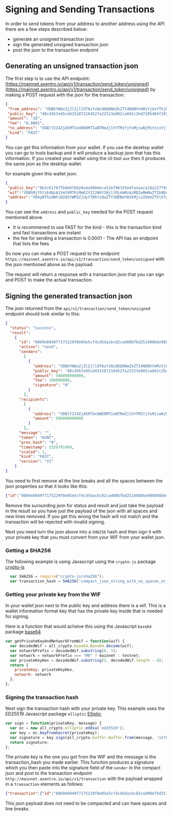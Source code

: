 # Signing and Sending Transactions

In order to send tokens from your address to another address using the API there are a few steps described below:

  * generate an unsigned transaction json
  * sign the generated unsigned transaction json
  * post the json to the transaction endpoint

## Generating an unsigned transaction json

The first step is to use the API endpoint: [https://mainnet.axentro.io/api/v1/transaction/send_token/unsigned](https://mainnet.axentro.io/api/v1/transaction/send_token/unsigned) by making a POST request with the json for the transaction:

```json
{
 "from_address": "VDBkYWQxZjZlZjllOTAzYzNiODQ0NmZkZTI4NDBhYmMzYjUxYThjM2E1ZjNkODlj",
 "public_key": "48c45b7e45cd415187216452fa22523e002ca042c2bd7205484f29201c3d5806f90e7aeebad37e3fbe01286c25d4027d3f3fec7b5647eff33c07ebd287b57242",
 "amount": "10",
 "fee": "0.0001", 
 "to_address": "VDBlY2I4ZjA5MTUxOWE0MTIwNTRmZjlhYTM1YjYxMjcwNjM1YzcxYjlkMDZhZDUx", 
 "kind": "FAST"
}
```
You can get this information from your wallet. If you use the desktop wallet you can go to tools backup and it will produce a backup json that has this information. If you created your wallet using the cli tool `axe` then it produces the same json as the desktop wallet.

for example given this wallet json:

```json
{
 "public_key":"8b3c61787fb6b07bb20e4a908deca52ef96335e4faaaaca18a227f9d674dcc57",
 "wif":"VDBhMjY5YzE4NzA1YmY4MTRiMmE2Y2I2NGY1NjllMjdmMzAzMDIwMmMwZTZkNDczNjBlM2M5OGNkZWMzNmUwODY1OTNkMjdi",
 "address":"VDAyNThiOWFiN2Q5YWM3ZjUyYTNhYzQwZTY1NDBmYWJkMjczZmVmZThlOTgzMWM4"
}
```

You can see the `address` and `public_key` needed for the POST request mentioned above. 

  * It is recommened to use FAST for the kind - this is the transaction kind and fast transactions are instant
  * the fee for sending a transaction is 0.0001 - The API has an endpoint that lists the fees

So now you can make a POST request to the endpoint `https://mainnet.axentro.io/api/v1/transaction/send_token/unsigned` with the json mentioned above as the payload.

The request will return a response with a transaction json that you can sign and POST to make the actual transaction.

## Signing the generated transaction json

The json returned from the `api/v1/transaction/send_token/unsigned` endpoint should look similar to this:

```json
{
  "status": "success",
  "result": 
    {
      "id": "8069e6049f7175229f8e05e5cf4cd5dacbc82cad08bfbd251408b6e980d90b04",
      "action": "send",
      "senders": 
        [
          {
            "address": "VDBkYWQxZjZlZjllOTAzYzNiODQ0NmZkZTI4NDBhYmMzYjUxYThjM2E1ZjNkODlj",
            "public_key": "48c45b7e45cd415187216452fa22523e002ca042c2bd7205484f29201c3d5806f90e7aeebad37e3fbe01286c25d4027d3f3fec7b5647eff33c07ebd287b57242",
            "amount": 500000000000,
            "fee": 100000000,
            "signature": "0"
          }
        ],
      "recipients": 
        [
          {
            "address": "VDBlY2I4ZjA5MTUxOWE0MTIwNTRmZjlhYTM1YjYxMjcwNjM1YzcxYjlkMDZhZDUx",
            "amount": 500000000000
          }
        ],
      "message": "",
      "token": "AXNT",
      "prev_hash": "0",
      "timestamp": 1529781499,
      "scaled": 1,
      "kind": "FAST",
      "version": "V1"
    }
}
```

You need to first remove all the line breaks and all the spaces between the json properties so that it looks like this:

```json
{"id":"8069e6049f7175229f8e05e5cf4cd5dacbc82cad08bfbd251408b6e980d90b04","action":"send","senders":[{"address":"VDBkYWQxZjZlZjllOTAzYzNiODQ0NmZkZTI4NDBhYmMzYjUxYThjM2E1ZjNkODlj","public_key":"48c45b7e45cd415187216452fa22523e002ca042c2bd7205484f29201c3d5806f90e7aeebad37e3fbe01286c25d4027d3f3fec7b5647eff33c07ebd287b57242","amount":500000000000,"fee":100000000,"signature":"0"}],"recipients":[{"address":"VDBlY2I4ZjA5MTUxOWE0MTIwNTRmZjlhYTM1YjYxMjcwNjM1YzcxYjlkMDZhZDUx","amount":500000000000}],"message":"","token":"AXNT","prev_hash":"0","timestamp":1529781499,"scaled":1,"kind":"FAST","version":"V1"}
```

Remove the surounding json for status and result and just take the payload in the result so you have just the payload of the json with all spaces and new lines removed. If you get this wrong the hash will not match and the transaction will be rejected with invalid signing.

Next you need turn the json above into a `SHA256` hash and then sign it with your private key that you must convert from your WIF from your wallet json.

### Getting a SHA256

The following example is using Javascript using the `crypto-js` package [crypto-js](https://github.com/brix/crypto-js)

```javascript
  var SHA256 = require("crypto-js/sha256");
  var transaction_hash = SHA256('compact_json_string_with_no_spaces_or_new_lines')
```

### Getting your private key from the WIF

In your wallet json next to the public key and address there is a wif. This is a wallet information format key that has the private key inside that is needed for signing.

Here is a function that would acheive this using the Javascript `base64` package [base64](https://github.com/dankogai/js-base64#readme)

```javascript
var getPrivateKeyAndNetworkFromWif = function(wif) {
  var decodedWif = all_crypto.base64.Base64.decode(wif);
  var networkPrefix = decodedWif.substring(0, 1);
  var network = networkPrefix === "M0" ? mainnet : testnet;
  var privateKeyHex = decodedWif.substring(2, decodedWif.length - 6);
  return {
    privateKey: privateKeyHex,
    network: network
  };
};
```

### Signing the transaction hash

Next sign the transaction hash with your private key. This example uses the ED25519 Javascript package `elliptic` [Elliptic](https://github.com/indutny/elliptic)

```javascript
var sign = function(privateKey, message) {
  var ec = new all_crypto.elliptic.eddsa('ed25519');
  var key = ec.keyFromSecret(privateKey);
  var signature = key.sign(all_crypto.buffer.Buffer.from(message, 'utf8')).toHex().toLowerCase();
  return signature;
};
```

The private key is the one you got from the WIF and the message is the transaction_hash you made earlier. This funciton produces a signature which you then paste into the signature field of the `sender` in the compact json and post to the transaction endpoint `http://mainnet.axentro.io/api/v1/transaction` with the payload wrapped in a `transaction` elements as follows:

```json
{"transaction":{"id":"8069e6049f7175229f8e05e5cf4cd5dacbc82cad08bfbd251408b6e980d90b04","action":"send","senders":[{"address":"VDBkYWQxZjZlZjllOTAzYzNiODQ0NmZkZTI4NDBhYmMzYjUxYThjM2E1ZjNkODlj","public_key":"48c45b7e45cd415187216452fa22523e002ca042c2bd7205484f29201c3d5806f90e7aeebad37e3fbe01286c25d4027d3f3fec7b5647eff33c07ebd287b57242","amount":500000000000,"fee":100000000,"signature":"SIGNATURE_GOES_HERE"}],"recipients":[{"address":"VDBlY2I4ZjA5MTUxOWE0MTIwNTRmZjlhYTM1YjYxMjcwNjM1YzcxYjlkMDZhZDUx","amount":500000000000}],"message":"","token":"AXNT",}"prev_hash":"0","timestamp":1529781499,"scaled":1,"kind":"FAST","version":"V1"}
```

This json payload does not need to be compacted and can have spaces and line breaks.


